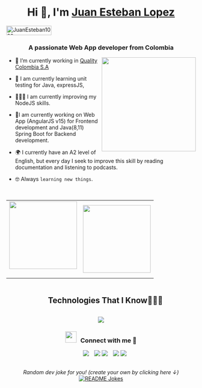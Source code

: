 <h1 align="center">Hi 👋, I'm <a href="https://100rabhcsmc.github.io/Me.io/" target="blank">
Juan Esteban Lopez</a></h1>
<img src="https://komarev.com/ghpvc/?username=JuanEsteban1022&label=Profile%20views&color=0047AB&style=plastic?" alt="JuanEsteban1022" height=25px, width=120px/> 
<h3 align="center">A passionate Web App developer from Colombia</h3>

<a target="_blank" align="center">
  <picture> <img align="right" src="https://github.com/7oSkaaa/7oSkaaa/blob/main/Images/Right_Side.gif?raw=true" width = 250px></picture>
</a>

- 🔭 I’m currently working in <a href="https://qualitycolombia.com/" target="blank">Quality Colombia S.A</a>

- 🧪 I am currently learning unit testing for Java, expressJS,

- 👨🏻‍💻 I am currently improving my NodeJS skills. 

- 🌱I am currently working on Web App (AngularJS v15) for Frontend development and Java(8,11) Spring Boot for Backend development.

- 🌍 I currently have an A2 level of English, but every day I seek to improve this skill by reading documentation and listening to podcasts.
  
- :nerd_face: Always `learning new things`.
<br/>

<!--- stats & Trophy (start) -->
<p align="center">
  <!--- stats (start) -->
<table align="center">
<tr border="none">
<td width="50%" align="center">
    <img height="180em" src="https://github-readme-stats-eight-theta.vercel.app/api?username=JuanEsteban1022&show_icons=true&theme=algolia&include_all_commits=true&count_private=true"/>
  <br></br>
</td>

<td width="50%" align="center">
    <img height="180em" src="https://github-readme-stats-eight-theta.vercel.app/api/top-langs/?username=JuanEsteban1022&layout=compact&langs_count=8&theme=algolia"/>
  </td>
</tr>
</table>
<!--- stats (end) -->

<!--h1 without bottom border-->
<div id="user-content-toc">
  <ul align="center">
    <summary><h2 style="display: inline-block">Technologies That I Know👨🏻‍💻</h2></summary>
  </ul>
</div>
<!--tech stack icons-->
<p align="center">
  <a href="https://skillicons.dev">
    <img src="https://skillicons.dev/icons?i=git,css,discord,postgres,pug,express,github,html,java,js,nodejs,postman,redux,tailwind,ts,vscode&perline=14" />
  </a>
</p>

<h3 align="center" > <img src="https://media.giphy.com/media/iY8CRBdQXODJSCERIr/giphy.gif" width="30" height="30" style="margin-right: 10px;">Connect with me 🤝 </h3>

<p align="center">

 <div align="center"  class="icons-social" style="margin-left: 10px;">
        <a style="margin-left: 10px;"  target="_blank" href="https://www.linkedin.com/in/juan-esteban-lópez-bedoya-771ba7191/">
			<img src="https://img.icons8.com/?size=40&id=13930&format=png"></a>
        <a style="margin-left: 10px;" target="_blank" href="https://github.com/JuanEsteban1022">
		<img src="https://img.icons8.com/?size=40&id=63777&format=png"></a>
</a>
	   <a style="margin: 10px 0 0 0;" target="_blank" href="https://dev.to/juan_estebanlopezbedoya">
					<img src="https://img.icons8.com/?size=40&id=n98knU41v5Aq&format=png"></a>
        <a style="margin-left: 10px;" target="_blank" href="https://instagram.com/juanestebanlop">
			<img src="https://img.icons8.com/?size=40&id=32323&format=png"></a>
   <a href="mailto:avsingh@umass.edu">
     <img src="https://img.icons8.com/?size=40&id=37246&format=png"/>
   </a>
      </div>
</p>

<div align="center"> 
</br>
<i>Random dev joke for you! (create your own by clicking here ↓)</i><br>
<a href="https://readme-jokes.vercel.app"><img align="center" src="https://readme-jokes.vercel.app/api" alt="README Jokes"></a>
</div>

